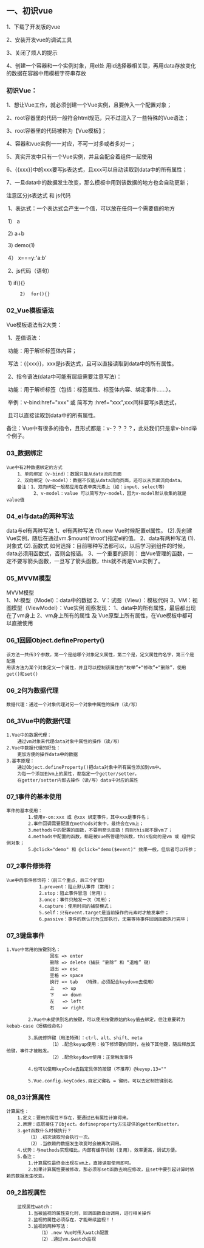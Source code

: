 ## 一、初识vue

1、下载了开发版的vue

2、安装开发vue的调试工具

3、关闭了烦人的提示

4、创建一个容器和一个实例对象，用el处 用id选择器相关联，再用data存放变化的数据在容器中用模板字符串存放



### 初识Vue：

  1、想让Vue工作，就必须创建一个Vue实例，且要传入一个配置对象；

  2、root容器里的代码一般符合html规范，只不过混入了一些特殊的Vue语法；

  3、root容器里的代码被称为【Vue模板】；

  4、容器和vue实例一一对应，不可一对多或者多对一；

  5、真实开发中只有一个Vue实例，并且会配合着组件一起使用 

  6、{{xxx}}中的xxx要写js表达式，且xxx可以自动读取到data中的所有属性；

  7、一旦data中的数据发生改变，那么模板中用到该数据的地方也会自动更新；





  注意区分js表达式 和 js代码

​    1、表达式：一个表达式会产生一个值，可以放在任何一个需要值的地方

​      1） a

​      2)   a+b

​      3)   demo(1)

​      4） x===y:'a:b'

​    2、js代码（语句）

​      1)  if(){}

         2)  for(){}









### 02_Vue模板语法

Vue模板语法有2大类：

​    1、差值语法：

​      功能：用于解析标签体内容；

​      写法：{{xxx}}，xxx是js表达式，且可以直接读取到data中的所有属性。

​    2、指令语法(data中可能有层级需要注意写法)：

​      功能：用于解析标签（包括：标签属性、标签体内容、绑定事件……）。

​      举例：v-bind:href="xxx" 或 简写为 :href="xxx",xxx同样要写js表达式，

​        且可以直接读取到data中的所有属性。

​      备注：Vue中有很多的指令，且形式都是：v-？？？？，此处我们只是拿v-bind举个例子。





### 03_数据绑定
    Vue中有2种数据绑定的方式
        1、单向绑定（v-bind）：数据只能从data流向页面
        2、双向绑定（v-model）：数据不仅能从data流向页面，还可以从页面流向data。
        备注：1、双向绑定一般都应用在表单类元素上（如：input、select等）
              2、v-model：value 可以简写为v-model，因为v-model默认收集的就是value值 






### 04_el与data的两种写法
  data与el有两种写法
        1、el有两种写法
            (1).new Vue时候配置el属性。
            (2).先创建Vue实例，随后在通过vm.$mount('#root')指定el的值。
        2、data有两种写法
            (1).对象式
            (2).函数式
            如何选择：目前哪种写法都可以，以后学习到组件的时候，data必须用函数式，否则会报错。
        3、一个重要的原则：
            由Vue管理的函数，一定不要写箭头函数，一旦写了箭头函数，this就不再是Vue实例了。 

### 05_MVVM模型
  MVVM模型    
            1、M:模型（Model）：data中的数据
            2、V：试图（View）：模板代码
            3、VM：视图模型（ViewModel）：Vue实例
        观察发现：
            1、data中的所有属性，最后都出现在了vm身上
            2、vm身上所有的属性 及 Vue原型上所有属性，在Vue模板中都可以直接使用 





### 06_1回顾Object.defineProperty()
    该方法一共传3个参数，第一个是给哪个对象定义属性，第二个是，定义属性的名字，第三个是配置
    用该方法为某个对象定义一个属性，并且可以控制该属性的“枚举”+“修改”+“删除”，使用get()和set()


### 06_2何为数据代理
    数据代理：通过一个对象代理对另一个对象中属性的操作（读/写）


### 06_3Vue中的数据代理
    1.Vue中的数据代理：
        通过vm对象来代理data对象中属性的操作（读/写）
    2.Vue中数据代理的好处：
        更加方便的操作data中的数据
    3.基本原理：
        通过Object.defineProperty()把data对象中所有属性添加到vm中。
        为每一个添加到vm上的属性，都指定一个getter/setter。
        在getter/setter内部去操作（读/写）data中对应的属性 

### 07_1事件的基本使用
    事件的基本使用：
            1.使用v-on:xxx 或 @xxx 绑定事件，其中xxx是事件名；
            2.事件回调需要配置在methods对象中，最终会在vm上；
            3.methods中的配置的函数，不要用箭头函数！否则this就不是vm了；
            4.methods中配置的函数，都是被Vue所管理的函数，this指向的是vm 或 组件实例对象；
            5.@click="demo" 和 @click="demo($event)" 效果一般，但后者可以传参；
    
### 07_2事件修饰符
    Vue中的事件修饰符：（前三个重点，后三个扩展）
                1.prevent：阻止默认事件（常用）；
                2.stop：阻止事件冒泡（常用）；
                3.once：事件只触发一次（常用）；
                4.capture：使用时间的捕获模式；
                5.self：只有event.target是当前操作的元素时才触发事件；
                6.passive：事件的默认行为立即执行，无需等待事件回调函数执行完毕；



### 07_3键盘事件

    1.Vue中常用的按键别名：
                    回车 => enter
                    删除 => delete（捕获 “删除” 和 “退格” 键）
                    退出 => esc
                    空格 => space
                    换行 => tab  （特殊，必须配合keydown去使用）
                    上   => up
                    下   => down
                    左   => left
                    右   => right
            
            2.Vue中未提供别名的按键，可以使用按键原始的key值去绑定，但注意要转为kebab-case（短横线命名）

            3.系统修饰键（用法特殊）：ctrl、alt、shift、meta
                    （1）.配合keyup使用：按下修饰键的同时，在按下其他键，随后释放其他键，事件才被触发。
                    （2）.配合keydown使用：正常触发事件
            
            4.也可以使用keyCode去指定具体的按键（不推荐）@keyup.13=""

            5.Vue.config.keyCodes.自定义键名 = 键码，可以去定制按键别名

### 08_03计算属性
    计算属性：
        1.定义：要用的属性不存在，要通过已有属性计算得来。
        2.原理：底层接住了Object。defineproperty方法提供的getter和setter。
        3.get函数什么时候执行？
            （1）.初次读取时会执行一次。
            （2）.当依赖的数据发生改变时会被再次调用。
        4.优势：与methods实现相比，内部有缓存机制（复用），效率更高，调试方便。
        5.备注：
            1.计算属性最终会出现在vm上，直接读取使用即可。
            2.如果计算属性要被修改，那必须写set函数去响应修改，且set中要引起计算时依赖的数据发生改变。


### 09_2监视属性
        监视属性watch：
            1.当被监视的属性变化时，回调函数自动调用，进行相关操作
            2.监视的属性必须存在，才能继续监视！！
            3.监视的两种写法：
                （1）.new Vue时传入watch配置
                （2）.通过vm.$watch监视 
       